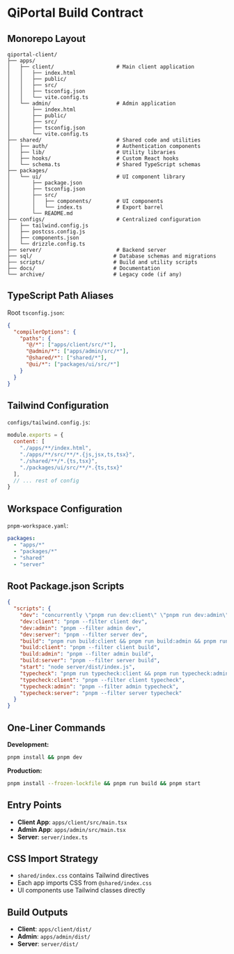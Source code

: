 # QiPortal Build Contract

## Monorepo Layout

```
qiportal-client/
├── apps/
│   ├── client/                    # Main client application
│   │   ├── index.html
│   │   ├── public/
│   │   ├── src/
│   │   ├── tsconfig.json
│   │   └── vite.config.ts
│   └── admin/                     # Admin application
│       ├── index.html
│       ├── public/
│       ├── src/
│       ├── tsconfig.json
│       └── vite.config.ts
├── shared/                        # Shared code and utilities
│   ├── auth/                      # Authentication components
│   ├── lib/                       # Utility libraries
│   ├── hooks/                     # Custom React hooks
│   └── schema.ts                  # Shared TypeScript schemas
├── packages/
│   └── ui/                        # UI component library
│       ├── package.json
│       ├── tsconfig.json
│       ├── src/
│       │   ├── components/        # UI components
│       │   └── index.ts           # Export barrel
│       └── README.md
├── configs/                       # Centralized configuration
│   ├── tailwind.config.js
│   ├── postcss.config.js
│   ├── components.json
│   └── drizzle.config.ts
├── server/                        # Backend server
├── sql/                          # Database schemas and migrations
├── scripts/                      # Build and utility scripts
├── docs/                         # Documentation
└── archive/                      # Legacy code (if any)
```

## TypeScript Path Aliases

Root `tsconfig.json`:
```json
{
  "compilerOptions": {
    "paths": {
      "@/*": ["apps/client/src/*"],
      "@admin/*": ["apps/admin/src/*"],
      "@shared/*": ["shared/*"],
      "@ui/*": ["packages/ui/src/*"]
    }
  }
}
```

## Tailwind Configuration

`configs/tailwind.config.js`:
```js
module.exports = {
  content: [
    "./apps/**/index.html",
    "./apps/**/src/**/*.{js,jsx,ts,tsx}",
    "./shared/**/*.{ts,tsx}",
    "./packages/ui/src/**/*.{ts,tsx}"
  ],
  // ... rest of config
}
```

## Workspace Configuration

`pnpm-workspace.yaml`:
```yaml
packages:
  - "apps/*"
  - "packages/*"
  - "shared"
  - "server"
```

## Root Package.json Scripts

```json
{
  "scripts": {
    "dev": "concurrently \"pnpm run dev:client\" \"pnpm run dev:admin\" \"pnpm run dev:server\"",
    "dev:client": "pnpm --filter client dev",
    "dev:admin": "pnpm --filter admin dev",
    "dev:server": "pnpm --filter server dev",
    "build": "pnpm run build:client && pnpm run build:admin && pnpm run build:server",
    "build:client": "pnpm --filter client build",
    "build:admin": "pnpm --filter admin build",
    "build:server": "pnpm --filter server build",
    "start": "node server/dist/index.js",
    "typecheck": "pnpm run typecheck:client && pnpm run typecheck:admin && pnpm run typecheck:server",
    "typecheck:client": "pnpm --filter client typecheck",
    "typecheck:admin": "pnpm --filter admin typecheck",
    "typecheck:server": "pnpm --filter server typecheck"
  }
}
```

## One-Liner Commands

**Development:**
```bash
pnpm install && pnpm dev
```

**Production:**
```bash
pnpm install --frozen-lockfile && pnpm run build && pnpm start
```

## Entry Points

- **Client App**: `apps/client/src/main.tsx`
- **Admin App**: `apps/admin/src/main.tsx`
- **Server**: `server/index.ts`

## CSS Import Strategy

- `shared/index.css` contains Tailwind directives
- Each app imports CSS from `@shared/index.css`
- UI components use Tailwind classes directly

## Build Outputs

- **Client**: `apps/client/dist/`
- **Admin**: `apps/admin/dist/`
- **Server**: `server/dist/`
